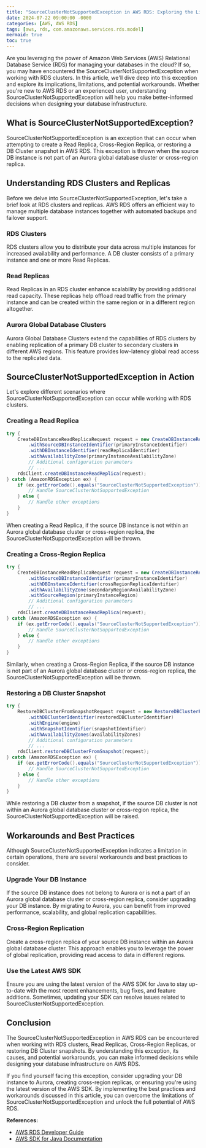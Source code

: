 ```yaml
---
title: "SourceClusterNotSupportedException in AWS RDS: Exploring the Limitations of Source Clusters"
date: 2024-07-22 09:00:00 -0000
categories: [AWS, AWS RDS]
tags: [aws, rds, com.amazonaws.services.rds.model]
mermaid: true
toc: true
---
```



Are you leveraging the power of Amazon Web Services (AWS) Relational Database Service (RDS) for managing your databases in the cloud? If so, you may have encountered the SourceClusterNotSupportedException when working with RDS clusters. In this article, we'll dive deep into this exception and explore its implications, limitations, and potential workarounds. Whether you're new to AWS RDS or an experienced user, understanding SourceClusterNotSupportedException will help you make better-informed decisions when designing your database infrastructure.

## What is SourceClusterNotSupportedException?

SourceClusterNotSupportedException is an exception that can occur when attempting to create a Read Replica, Cross-Region Replica, or restoring a DB Cluster snapshot in AWS RDS. This exception is thrown when the source DB instance is not part of an Aurora global database cluster or cross-region replica.

## Understanding RDS Clusters and Replicas

Before we delve into SourceClusterNotSupportedException, let's take a brief look at RDS clusters and replicas. AWS RDS offers an efficient way to manage multiple database instances together with automated backups and failover support.

### RDS Clusters

RDS clusters allow you to distribute your data across multiple instances for increased availability and performance. A DB cluster consists of a primary instance and one or more Read Replicas.

### Read Replicas

Read Replicas in an RDS cluster enhance scalability by providing additional read capacity. These replicas help offload read traffic from the primary instance and can be created within the same region or in a different region altogether.

### Aurora Global Database Clusters

Aurora Global Database Clusters extend the capabilities of RDS clusters by enabling replication of a primary DB cluster to secondary clusters in different AWS regions. This feature provides low-latency global read access to the replicated data.

## SourceClusterNotSupportedException in Action

Let's explore different scenarios where SourceClusterNotSupportedException can occur while working with RDS clusters.

### Creating a Read Replica

```java
try {
    CreateDBInstanceReadReplicaRequest request = new CreateDBInstanceReadReplicaRequest()
        .withSourceDBInstanceIdentifier(primaryInstanceIdentifier)
        .withDBInstanceIdentifier(readReplicaIdentifier)
        .withAvailabilityZone(primaryInstanceAvailabilityZone)
        // Additional configuration parameters
        // ...
    rdsClient.createDBInstanceReadReplica(request);
} catch (AmazonRDSException ex) {
    if (ex.getErrorCode().equals("SourceClusterNotSupportedException")) {
        // Handle SourceClusterNotSupportedException
    } else {
        // Handle other exceptions
    }
} 
```

When creating a Read Replica, if the source DB instance is not within an Aurora global database cluster or cross-region replica, the SourceClusterNotSupportedException will be thrown.

### Creating a Cross-Region Replica

```java
try {
    CreateDBInstanceReadReplicaRequest request = new CreateDBInstanceReadReplicaRequest()
        .withSourceDBInstanceIdentifier(primaryInstanceIdentifier)
        .withDBInstanceIdentifier(crossRegionReplicaIdentifier)
        .withAvailabilityZone(secondaryRegionAvailabilityZone)
        .withSourceRegion(primaryInstanceRegion)
        // Additional configuration parameters
        // ...
    rdsClient.createDBInstanceReadReplica(request);
} catch (AmazonRDSException ex) {
    if (ex.getErrorCode().equals("SourceClusterNotSupportedException")) {
        // Handle SourceClusterNotSupportedException
    } else {
        // Handle other exceptions
    }
}
```

Similarly, when creating a Cross-Region Replica, if the source DB instance is not part of an Aurora global database cluster or cross-region replica, the SourceClusterNotSupportedException will be thrown.

### Restoring a DB Cluster Snapshot

```java
try {
    RestoreDBClusterFromSnapshotRequest request = new RestoreDBClusterFromSnapshotRequest()
        .withDBClusterIdentifier(restoredDBClusterIdentifier)
        .withEngine(engine)
        .withSnapshotIdentifier(snapshotIdentifier)
        .withAvailabilityZones(availabilityZones)
        // Additional configuration parameters
        // ...
    rdsClient.restoreDBClusterFromSnapshot(request);
} catch (AmazonRDSException ex) {
    if (ex.getErrorCode().equals("SourceClusterNotSupportedException")) {
        // Handle SourceClusterNotSupportedException
    } else {
        // Handle other exceptions
    }
}
```

While restoring a DB cluster from a snapshot, if the source DB cluster is not within an Aurora global database cluster or cross-region replica, the SourceClusterNotSupportedException will be raised.

## Workarounds and Best Practices

Although SourceClusterNotSupportedException indicates a limitation in certain operations, there are several workarounds and best practices to consider.

### Upgrade Your DB Instance

If the source DB instance does not belong to Aurora or is not a part of an Aurora global database cluster or cross-region replica, consider upgrading your DB instance. By migrating to Aurora, you can benefit from improved performance, scalability, and global replication capabilities.

### Cross-Region Replication

Create a cross-region replica of your source DB instance within an Aurora global database cluster. This approach enables you to leverage the power of global replication, providing read access to data in different regions.

### Use the Latest AWS SDK

Ensure you are using the latest version of the AWS SDK for Java to stay up-to-date with the most recent enhancements, bug fixes, and feature additions. Sometimes, updating your SDK can resolve issues related to SourceClusterNotSupportedException.

## Conclusion

The SourceClusterNotSupportedException in AWS RDS can be encountered when working with RDS clusters, Read Replicas, Cross-Region Replicas, or restoring DB Cluster snapshots. By understanding this exception, its causes, and potential workarounds, you can make informed decisions while designing your database infrastructure on AWS RDS.

If you find yourself facing this exception, consider upgrading your DB instance to Aurora, creating cross-region replicas, or ensuring you're using the latest version of the AWS SDK. By implementing the best practices and workarounds discussed in this article, you can overcome the limitations of SourceClusterNotSupportedException and unlock the full potential of AWS RDS.

<!-- Reference links -->
**References:**
- [AWS RDS Developer Guide](https://docs.aws.amazon.com/AmazonRDS/latest/UserGuide/Welcome.html)
- [AWS SDK for Java Documentation](https://docs.aws.amazon.com/sdk-for-java/latest/developer-guide/home.html)
